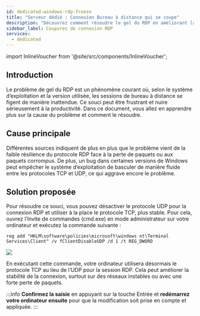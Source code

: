 ```yaml
---
id: dedicated-windows-rdp-freeze
title: "Serveur dédié : Connexion Bureau à distance qui se coupe"
description: "Découvrez comment résoudre le gel du RDP en améliorant la stabilité de la connexion et en évitant les interruptions de session → En savoir plus maintenant"
sidebar_label: Coupures de connexion RDP
services:
  - dedicated
---
```


import InlineVoucher from '@site/src/components/InlineVoucher';

## Introduction

Le problème de gel du RDP est un phénomène courant où, selon le système d’exploitation et la version utilisée, les sessions de bureau à distance se figent de manière inattendue. Ce souci peut être frustrant et nuire sérieusement à la productivité. Dans ce document, vous allez en apprendre plus sur la cause du problème et comment le résoudre.

<InlineVoucher />

## Cause principale

Différentes sources indiquent de plus en plus que le problème vient de la faible résilience du protocole RDP face à la perte de paquets ou aux paquets corrompus. De plus, un bug dans certaines versions de Windows peut empêcher le système d’exploitation de basculer de manière fluide entre les protocoles TCP et UDP, ce qui aggrave encore le problème.

## Solution proposée

Pour résoudre ce souci, vous pouvez désactiver le protocole UDP pour la connexion RDP et utiliser à la place le protocole TCP, plus stable. Pour cela, ouvrez l’Invite de commandes (cmd.exe) en mode administrateur sur votre ordinateur et exécutez la commande suivante :

```
reg add "HKLM\software\policies\microsoft\windows nt\Terminal Services\Client" /v fClientDisableUDP /d 1 /t REG_DWORD
```

![](https://screensaver01.zap-hosting.com/index.php/s/6E6AzroG88ETj2X/preview)

En exécutant cette commande, votre ordinateur utilisera désormais le protocole TCP au lieu de l’UDP pour la session RDP. Cela peut améliorer la stabilité de la connexion, surtout sur des réseaux instables ou avec une forte perte de paquets.

:::info 
**Confirmez la saisie** en appuyant sur la touche Entrée et **redémarrez votre ordinateur ensuite** pour que la modification soit prise en compte et appliquée.
:::

<InlineVoucher />
